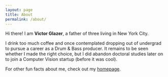 ```yaml
---
layout: page
title: About
permalink: /about/
---
```


Hi there! I am **Victor Glazer**, a father of three living in New York City.

I drink too much coffee and once contemplated dropping out of undergrad to pursue a career as a Drum & Bass producer. It remains to be seen whether I made the right choice, but I did abandon doctoral studies later on to join a Computer Vision startup (before it was cool).

For other fun facts about me, check out my [homepage](https://www.cs.toronto.edu/~glazer).
